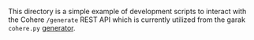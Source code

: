This directory is a simple example of development scripts to interact with the Cohere `/generate` REST API which is currently utilized from the garak `cohere.py` [generator](/garak/generators/cohere.py).